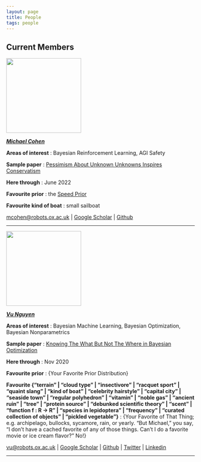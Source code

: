 ```yaml
---
layout: page
title: People
tags: people
---
```


## Current Members

<img src="../public/image/michaelcohen.jpg" width="200">

[***Michael Cohen***](https://www.michael-k-cohen.com)

**Areas of interest** : Bayesian Reinforcement Learning, AGI Safety

**Sample paper** : [Pessimism About Unknown Unknowns Inspires Conservatism](https://pdfs.semanticscholar.org/cece/bc0c325a9fc58e78d82a42c8b3f2d9bce769.pdf)

**Here through** : June 2022

**Favourite prior** : the [Speed Prior](https://arxiv.org/abs/1604.03343)

**Favourite kind of boat** : small sailboat

mcohen@robots.ox.ac.uk \| [Google Scholar](https://scholar.google.com/citations?user=dwwuO3UAAAAJ&hl=en) \| [Github](https://github.com/mkc1000/)

---

<img src="../public/image/VuNguyen.jpg" width="200">

[***Vu Nguyen***](http://ntienvu.github.io/)

**Areas of interest** : Bayesian Machine Learning, Bayesian Optimization, Bayesian Nonparametrics

**Sample paper** : [Knowing The What But Not The Where in Bayesian Optimization](https://arxiv.org/pdf/1905.02685.pdf)

**Here through** : Nov 2020

**Favourite prior** : {Your Favorite Prior Distribution}

**Favourite {“terrain” | “cloud type” | “insectivore” | “racquet sport” | “quaint slang” | “kind of boat” | “celebrity hairstyle” | “capital city” | “seaside town” | “regular polyhedron” | “vitamin” | “noble gas” | “ancient ruin” | “tree” | “protein source” | “debunked scientific theory” | “scent” | “function f : R -> R” | “species in lepidoptera” | “frequency” | “curated collection of objects” | “pickled vegetable”}** : {Your Favorite of That Thing; e.g. archipelago, bullocks, sycamore, rain, or yearly. “But Michael,” you say, “I don’t have a cached favorite of any of those things. Can’t I do a favorite movie or ice cream flavor?” No!}

vu@robots.ox.ac.uk \| [Google Scholar](https://scholar.google.com.au/citations?user=5RQyC9cAAAAJ&hl=en) \| [Github](https://github.com/ntienvu) \| [Twitter](https://twitter.com/nguyentienvu) \| [Linkedin](https://www.linkedin.com/in/tienvunguyen/)

---







<!-- ## Left Us in etc. -->

<!-- ## Left Us in 2021 -->

<!-- ## Left Us in 2020 -->
